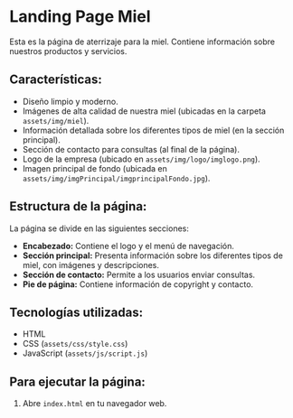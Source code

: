 # Landing Page Miel

Esta es la página de aterrizaje para la miel. Contiene información sobre nuestros productos y servicios.

## Características:

- Diseño limpio y moderno.
- Imágenes de alta calidad de nuestra miel (ubicadas en la carpeta `assets/img/miel`).
- Información detallada sobre los diferentes tipos de miel (en la sección principal).
- Sección de contacto para consultas (al final de la página).
- Logo de la empresa (ubicado en `assets/img/logo/imglogo.png`).
- Imagen principal de fondo (ubicada en `assets/img/imgPrincipal/imgprincipalFondo.jpg`).

## Estructura de la página:

La página se divide en las siguientes secciones:

- **Encabezado:** Contiene el logo y el menú de navegación.
- **Sección principal:** Presenta información sobre los diferentes tipos de miel, con imágenes y descripciones.
- **Sección de contacto:** Permite a los usuarios enviar consultas.
- **Pie de página:** Contiene información de copyright y contacto.

## Tecnologías utilizadas:

- HTML
- CSS (`assets/css/style.css`)
- JavaScript (`assets/js/script.js`)

## Para ejecutar la página:

1. Abre `index.html` en tu navegador web.
